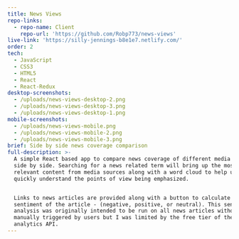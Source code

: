 ```yaml
---
title: News Views
repo-links:
  - repo-name: Client
    repo-url: 'https://github.com/Robp773/news-views'
live-link: 'https://silly-jennings-b8e1e7.netlify.com/'
order: 2
tech:
  - JavaScript
  - CSS3
  - HTML5
  - React
  - React-Redux
desktop-screenshots:
  - /uploads/news-views-desktop-2.png
  - /uploads/news-views-desktop-3.png
  - /uploads/news-views-desktop-1.png
mobile-screenshots:
  - /uploads/news-views-mobile.png
  - /uploads/news-views-mobile-2.png
  - /uploads/news-views-mobile-3.png
brief: Side by side news coverage comparison
full-description: >-
  A simple React based app to compare news coverage of different media outlets
  side by side. Searching for a news related term will bring up the most
  relevant content from media sources along with a word cloud to help users
  quickly understand the points of view being emphasized. 


  Links to news articles are provided along with a button to calculate the
  sentiment of the article - (negative, positive, or neutral). This sentiment
  analysis was originally intended to be run on all news articles without being
  manually triggered by users but I was limited by the free tier of the text
  analytics API.
---
```


